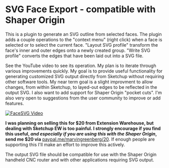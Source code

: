 # SVG Face Export - compatible with Shaper Origin

This is a plugin to generate an SVG outline from selected faces.  The plugin adds a couple operations to the "context menu" (right click) when a face is selected or to select the current face. "Layout SVG profile" transform the face's inner and outer edges onto a newly created group.  "Write SVG profile" converts the edges that have been laid out into a SVG file.

See the YouTube video to see its operation.  My plan is to iterate through various improvements quickly.  My goal is to provide useful functionality for generating customized SVG output directly from Sketchup without requiring other software tools.  My near term goal is a slight improvment to allow changes, from within Sketchup, to layed-out edges to be reflected in the output SVG.  I also want to add support for Shaper Origin "pocket cuts".   I'm also very open to suggestions from the user community to improve or add features.

[![FaceSVG Video](https://img.youtube.com/vi/yBeFX-peRTg/0.jpg)](https://www.youtube.com/watch?v=yBeFX-peRTg)


**I was planning on selling this for $20 from Extension Warehouse, but dealing with Sketchup EW is too painful.  I strongly encourage if you find this useful, _and especially if you are using this with the Shaper Origin_, send me $20 via** [paypal.me/marvingreenberg/20](https://paypal.me/marvingreenberg/20).  If enough people are supporting this I'll make an effort to improve this actively.

The output SVG file should be compatible for use with the Shaper Origin handheld CNC router and with other applications requiring SVG output.